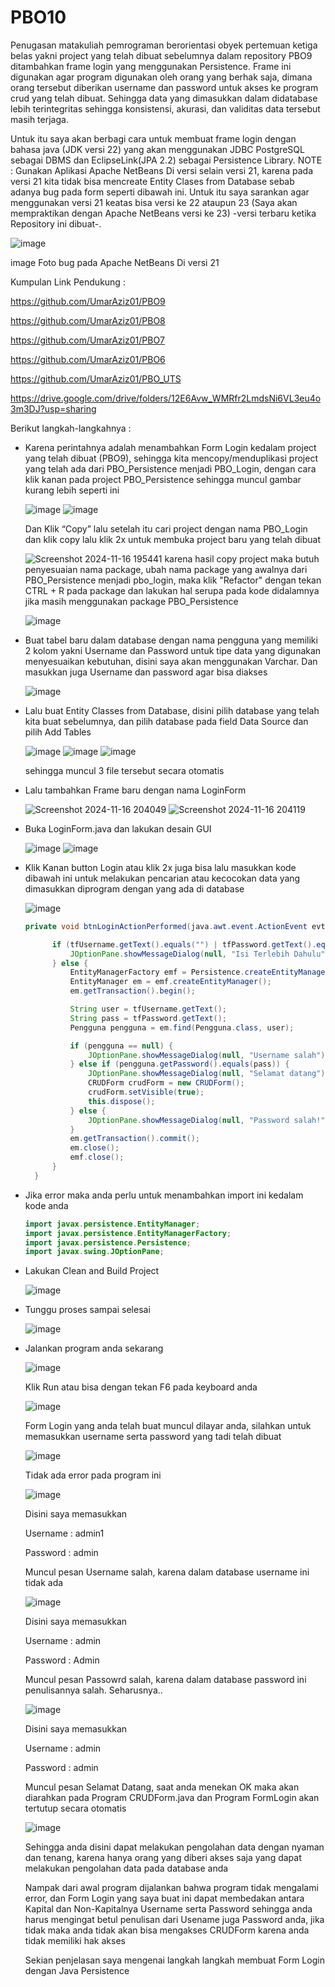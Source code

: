 # PBO10
Penugasan matakuliah pemrograman berorientasi obyek pertemuan ketiga belas yakni project yang telah dibuat sebelumnya dalam repository PBO9 ditambahkan frame login yang menggunakan Persistence. Frame ini digunakan agar program digunakan oleh orang yang berhak saja, dimana orang tersebut diberikan username dan password untuk akses ke program crud yang telah dibuat. Sehingga data yang dimasukkan dalam didatabase lebih terintegritas sehingga konsistensi, akurasi, dan validitas data tersebut masih terjaga.

Untuk itu saya akan berbagi cara untuk membuat frame login dengan bahasa java (JDK versi 22) yang akan menggunakan JDBC PostgreSQL sebagai DBMS dan EclipseLink(JPA 2.2) sebagai Persistence Library. NOTE : Gunakan Aplikasi Apache NetBeans Di versi selain versi 21, karena pada versi 21 kita tidak bisa mencreate Entity Clases from Database sebab adanya bug pada form seperti dibawah ini. Untuk itu saya sarankan agar menggunakan versi 21 keatas bisa versi ke 22 ataupun 23 (Saya akan mempraktikan dengan Apache NetBeans versi ke 23) -versi terbaru ketika Repository ini dibuat-. 

![image](https://github.com/user-attachments/assets/2715a465-cf2b-4567-92d6-7d5d20ec891c)

image Foto bug pada Apache NetBeans Di versi 21

Kumpulan Link Pendukung :

https://github.com/UmarAziz01/PBO9

https://github.com/UmarAziz01/PBO8

https://github.com/UmarAziz01/PBO7

https://github.com/UmarAziz01/PBO6

https://github.com/UmarAziz01/PBO_UTS

https://drive.google.com/drive/folders/12E6Avw_WMRfr2LmdsNi6VL3eu4o3m3DJ?usp=sharing

Berikut langkah-langkahnya :

- Karena perintahnya adalah menambahkan Form Login kedalam project yang telah dibuat (PBO9), sehingga kita mencopy/menduplikasi project yang telah ada dari PBO_Persistence menjadi PBO_Login, dengan cara klik kanan pada project PBO_Persistence sehingga muncul gambar kurang lebih seperti ini
  
  ![image](https://github.com/user-attachments/assets/92482ab4-d3bb-4520-b1d1-5cfeae7a702f)
  ![image](https://github.com/user-attachments/assets/c6e10bba-bf93-4602-9797-2e4e41acca16)
  
  Dan Klik “Copy” lalu setelah itu cari project dengan nama PBO_Login dan klik copy lalu klik 2x untuk membuka project baru yang telah dibuat

  ![Screenshot 2024-11-16 195441](https://github.com/user-attachments/assets/46ba1228-b3e8-42ea-8451-e905d0b201be)
  karena hasil copy project maka butuh penyesuaian nama package, ubah nama package yang awalnya dari PBO_Persistence menjadi pbo_login, maka klik "Refactor" dengan tekan CTRL + R pada package dan lakukan hal serupa pada kode didalamnya jika masih menggunakan package PBO_Persistence

  ![image](https://github.com/user-attachments/assets/58b30190-ddab-4656-9de5-b8c2ad206902)

- Buat tabel baru dalam database dengan nama pengguna yang memiliki 2 kolom yakni Username dan Password untuk tipe data yang digunakan menyesuaikan kebutuhan, disini saya akan menggunakan Varchar. Dan masukkan juga Username dan password agar bisa diakses
  
  ![image](https://github.com/user-attachments/assets/8a0cd469-2a58-4094-902e-7392432c43ee)

- Lalu buat Entity Classes from Database, disini pilih database yang telah kita buat sebelumnya, dan pilih database pada field Data Source dan pilih Add Tables
  
  ![image](https://github.com/user-attachments/assets/5d95b1f6-0fbb-49ff-993a-c03f63fe2aaf)
  ![image](https://github.com/user-attachments/assets/ddae27a2-9a9e-4f9d-967f-a0b89dcddb03)
  ![image](https://github.com/user-attachments/assets/0d738059-ec9e-4d1a-bd97-cb4962b388bf)

  sehingga muncul 3 file tersebut secara otomatis

- Lalu tambahkan Frame baru dengan nama LoginForm
  
  ![Screenshot 2024-11-16 204049](https://github.com/user-attachments/assets/e87097e6-db9c-44ae-9c35-c7ddccec1987)
  ![Screenshot 2024-11-16 204119](https://github.com/user-attachments/assets/d8d43351-5079-4112-85c7-d68ecdffc639)

- Buka LoginForm.java dan lakukan desain GUI
  
  ![image](https://github.com/user-attachments/assets/36c99e52-5fe3-4062-a21c-e3208bcb8f96)
  ![image](https://github.com/user-attachments/assets/b3b3d1f9-92f3-45bf-aed6-acdaa0283e2c)

- Klik Kanan button Login atau klik 2x juga bisa lalu masukkan kode dibawah ini untuk melakukan pencarian atau kecocokan data yang dimasukkan diprogram dengan yang ada di database
  
  ![image](https://github.com/user-attachments/assets/0c12bbbd-cdc4-49d5-8b5a-498f8cf82e28)

  ````java
  private void btnLoginActionPerformed(java.awt.event.ActionEvent evt) {         

        if (tfUsername.getText().equals("") | tfPassword.getText().equals("")) {
            JOptionPane.showMessageDialog(null, "Isi Terlebih Dahulu");
        } else {
            EntityManagerFactory emf = Persistence.createEntityManagerFactory("PBO_LOGIN");
            EntityManager em = emf.createEntityManager();
            em.getTransaction().begin();

            String user = tfUsername.getText();
            String pass = tfPassword.getText();
            Pengguna pengguna = em.find(Pengguna.class, user);

            if (pengguna == null) {
                JOptionPane.showMessageDialog(null, "Username salah");
            } else if (pengguna.getPassword().equals(pass)) {
                JOptionPane.showMessageDialog(null, "Selamat datang");
                CRUDForm crudForm = new CRUDForm();
                crudForm.setVisible(true);
                this.dispose();
            } else {
                JOptionPane.showMessageDialog(null, "Password salah!");
            }
            em.getTransaction().commit();
            em.close();
            emf.close();
        }
    }

- Jika error maka anda perlu untuk menambahkan import ini kedalam kode anda
  ```java
  import javax.persistence.EntityManager;
  import javax.persistence.EntityManagerFactory;
  import javax.persistence.Persistence;
  import javax.swing.JOptionPane;
- Lakukan Clean and Build Project
  
  ![image](https://github.com/user-attachments/assets/7370d89d-6e87-4045-b29c-2bfa9b66232b)

- Tunggu proses sampai selesai
  
  ![image](https://github.com/user-attachments/assets/b5d5f4a0-0276-4a57-9cd3-51b7f517ee87)

- Jalankan program anda sekarang

  ![image](https://github.com/user-attachments/assets/6a903176-7be1-4b98-8c00-2f74a812281a)
  
  Klik Run atau bisa dengan tekan F6 pada keyboard anda

  ![image](https://github.com/user-attachments/assets/d7860338-975f-4620-a0f3-ffcda0a851c6)
  
  Form Login yang anda telah buat muncul dilayar anda, silahkan untuk memasukkan username serta password yang tadi telah dibuat

  ![image](https://github.com/user-attachments/assets/cc3b9347-e70a-4063-acda-d8751d4437c2)
  
  Tidak ada error pada program ini

  ![image](https://github.com/user-attachments/assets/132f11cb-8fac-4092-9b83-945267d43f7e)
  
  Disini saya memasukkan
  
  Username : admin1
  
  Password : admin
  
  Muncul pesan Username salah, karena dalam database username ini tidak ada

  ![image](https://github.com/user-attachments/assets/5ae394c1-a373-47cc-a924-a4726808386a)
  
  Disini saya memasukkan
  
  Username : admin
  
  Password : Admin

  Muncul pesan Passowrd salah, karena dalam database password ini penulisannya salah. Seharusnya..

  ![image](https://github.com/user-attachments/assets/30d55555-7af2-4df3-afaa-2eb05c12dbcb)

  Disini saya memasukkan

  Username : admin

  Password : admin

  Muncul pesan Selamat Datang, saat anda menekan OK maka akan diarahkan pada Program CRUDForm.java dan Program FormLogin akan tertutup secara otomatis

  ![image](https://github.com/user-attachments/assets/4d8c32c7-bb17-48f8-a39f-c81d590566fc)

  Sehingga anda disini dapat melakukan pengolahan data dengan nyaman dan tenang, karena hanya orang yang diberi akses saja yang dapat melakukan pengolahan data pada database anda

  Nampak dari awal program dijalankan bahwa program tidak mengalami error, dan Form Login yang saya buat ini dapat membedakan antara Kapital dan Non-Kapitalnya Username serta Password sehingga anda harus mengingat betul penulisan dari Usename juga Password anda, jika tidak maka anda tidak akan bisa mengakses CRUDForm karena anda tidak memiliki hak akses

  Sekian penjelasan saya mengenai langkah langkah membuat Form Login dengan Java Persistence
